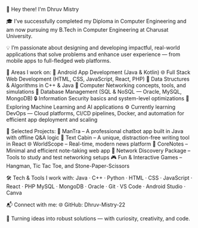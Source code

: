 👋 Hey there! I'm Dhruv Mistry

🎓 I’ve successfully completed my Diploma in Computer Engineering and am now pursuing my B.Tech in Computer Engineering at Charusat University.

💡 I’m passionate about designing and developing impactful, real-world applications that solve problems and enhance user experience — from mobile apps to full-fledged web platforms.

💬 Areas I work on:
📱 Android App Development (Java & Kotlin)
🌐 Full Stack Web Development (HTML, CSS, JavaScript, React, PHP)
🧩 Data Structures & Algorithms in C++ & Java
📡 Computer Networking concepts, tools, and simulations
💾 Database Management (SQL & NoSQL — Oracle, MySQL, MongoDB)
🔒 Information Security basics and system-level optimizations
🤖 Exploring Machine Learning and AI applications
⚙️ Currently learning DevOps — Cloud platforms, CI/CD pipelines, Docker, and automation for efficient app deployment and scaling

🚀 Selected Projects:
🤖 ManTra – A professional chatbot app built in Java with offline Q&A logic
📝 Text Cabin – A unique, distraction-free writing tool in React
🌐 WorldScope – Real-time, modern news platform
📓 CoreNotes – Minimal and efficient note-taking web app
📡 Network Discovery Package – Tools to study and test networking setups
🎮 Fun & Interactive Games – Hangman, Tic Tac Toe, and Stone-Paper-Scissors

🛠️ Tech & Tools I work with:
Java · C++ · Python · HTML · CSS · JavaScript · React · PHP
MySQL · MongoDB · Oracle · Git · VS Code · Android Studio · Canva

📬 Connect with me:
🌐 GitHub: Dhruv-Mistry-22

🌟 Turning ideas into robust solutions — with curiosity, creativity, and code.
